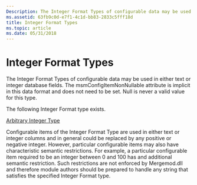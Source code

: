```yaml
---
Description: The Integer Format Types of configurable data may be used in either text or integer database fields. The msmConfigItemNonNullable attribute is implicit in this data format and does not need to be set. Null is never a valid value for this type.
ms.assetid: 63fb9c0d-e7f1-4c1d-bb83-2833c5fff18d
title: Integer Format Types
ms.topic: article
ms.date: 05/31/2018
---
```


# Integer Format Types

The Integer Format Types of configurable data may be used in either text or integer database fields. The msmConfigItemNonNullable attribute is implicit in this data format and does not need to be set. Null is never a valid value for this type.

The following Integer Format type exists.

[Arbitrary Integer Type](arbitrary-integer-type.md)

Configurable items of the Integer Format Type are used in either text or integer columns and in general could be replaced by any positive or negative integer. However, particular configurable items may also have characteristic semantic restrictions. For example, a particular configurable item required to be an integer between 0 and 100 has and additional semantic restriction. Such restrictions are not enforced by Mergemod.dll and therefore module authors should be prepared to handle any string that satisfies the specified Integer Format type.

 

 



